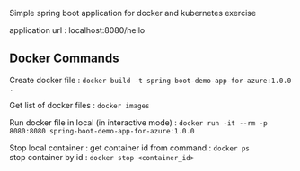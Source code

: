 Simple spring boot application for docker and kubernetes exercise 

application url : localhost:8080/hello

Docker Commands
-------------------
Create docker file : `docker build -t spring-boot-demo-app-for-azure:1.0.0 .`

Get list of docker files : `docker images`

Run docker file in local (in interactive mode) : `docker run -it --rm -p 8080:8080 spring-boot-demo-app-for-azure:1.0.0`

Stop local container :
get container id from command : `docker ps` \
stop container by id : `docker stop <container_id>`